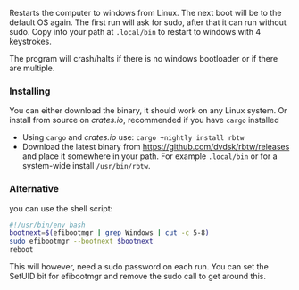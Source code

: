 Restarts the computer to windows from Linux. The next boot will be to the default OS again. The first run will ask for sudo, after that it can run without sudo. Copy into your path at `.local/bin` to restart to windows with 4 keystrokes. 

The program will crash/halts if there is no windows bootloader or if there are multiple.

### Installing
You can either download the binary, it should work on any Linux system. Or install from source on *crates.io*, recommended if you have `cargo` installed
- Using `cargo` and *crates.io* use: `cargo +nightly install rbtw`
- Download the latest binary from https://github.com/dvdsk/rbtw/releases and place it somewhere in your path. For example `.local/bin` or for a system-wide install `/usr/bin/rbtw`.

### Alternative
you can use the shell script:
```bash
#!/usr/bin/env bash
bootnext=$(efibootmgr | grep Windows | cut -c 5-8)
sudo efibootmgr --bootnext $bootnext
reboot 
```
This will however, need a sudo password on each run. You can set the SetUID bit for efibootmgr and remove the sudo call to get around this.
